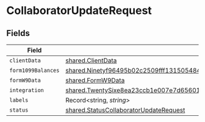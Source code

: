 # CollaboratorUpdateRequest


## Fields

| Field                                                                                                                                                                            | Type                                                                                                                                                                             | Required                                                                                                                                                                         | Description                                                                                                                                                                      |
| -------------------------------------------------------------------------------------------------------------------------------------------------------------------------------- | -------------------------------------------------------------------------------------------------------------------------------------------------------------------------------- | -------------------------------------------------------------------------------------------------------------------------------------------------------------------------------- | -------------------------------------------------------------------------------------------------------------------------------------------------------------------------------- |
| `clientData`                                                                                                                                                                     | [shared.ClientData](../../models/shared/clientdata.md)                                                                                                                           | :heavy_minus_sign:                                                                                                                                                               | N/A                                                                                                                                                                              |
| `form1099Balances`                                                                                                                                                               | [shared.Ninetyf96495b02c2509fff131505484d46479a91b7d23ed2b0f438ca117d0bccad7](../../models/shared/ninetyf96495b02c2509fff131505484d46479a91b7d23ed2b0f438ca117d0bccad7.md)       | :heavy_minus_sign:                                                                                                                                                               | N/A                                                                                                                                                                              |
| `formW9Data`                                                                                                                                                                     | [shared.FormW9Data](../../models/shared/formw9data.md)                                                                                                                           | :heavy_minus_sign:                                                                                                                                                               | N/A                                                                                                                                                                              |
| `integration`                                                                                                                                                                    | [shared.TwentySixe8ea23ccb1e007e7d6560175c7e75c768dac34727b7fe1d834ca24b8221ef4](../../models/shared/twentysixe8ea23ccb1e007e7d6560175c7e75c768dac34727b7fe1d834ca24b8221ef4.md) | :heavy_minus_sign:                                                                                                                                                               | N/A                                                                                                                                                                              |
| `labels`                                                                                                                                                                         | Record<string, *string*>                                                                                                                                                         | :heavy_minus_sign:                                                                                                                                                               | N/A                                                                                                                                                                              |
| `status`                                                                                                                                                                         | [shared.StatusCollaboratorUpdateRequest](../../models/shared/statuscollaboratorupdaterequest.md)                                                                                 | :heavy_minus_sign:                                                                                                                                                               | N/A                                                                                                                                                                              |